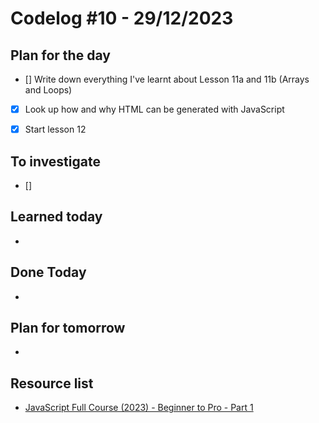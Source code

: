 # Codelog #10 - 29/12/2023



## Plan for the day
- [] Write down everything I've learnt about Lesson 11a and 11b (Arrays and Loops)
- [x] Look up how and why HTML can be generated with JavaScript
- [x] Start lesson 12
 


## To investigate
- [] 


## Learned today
- 


## Done Today
- 



## Plan for tomorrow
- 



## Resource list
- [JavaScript Full Course (2023) - Beginner to Pro - Part 1](https://www.youtube.com/watch?v=SBmSRK3feww&list=PLghkhsW32AScslc5-k7f9A7cOFJI6gZbv&index=9)
